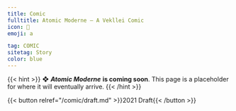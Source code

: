 ```yaml
---
title: Comic
fulltitle: Atomic Moderne — A Vekllei Comic
icon: 💫
emoji: a

tag: COMIC
sitetag: Story
color: blue
---
```

{{< hint >}}
❖ ***Atomic Moderne*** **is coming soon**. This page is a placeholder for where it will eventually arrive.
{{< /hint >}}

{{< button relref="/comic/draft.md" >}}2021 Draft{{< /button >}}
